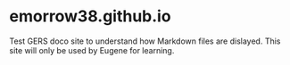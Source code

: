 # emorrow38.github.io
Test GERS doco site to understand how Markdown files are dislayed.
This site will only be used by Eugene for learning.
